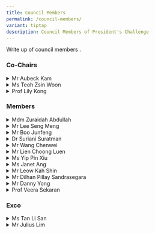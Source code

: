 ```yaml
---
title: Council Members
permalink: /council-members/
variant: tiptap
description: Council Members of President's Challenge
---
```

<p>Write up of council members .</p>
<h3><strong>Co-Chairs</strong></h3>
<div data-type="detailGroup" class="isomer-accordion isomer-accordion-white">
<details class="isomer-details">
<summary>Mr Aubeck Kam</summary>
<div data-type="detailsContent" class="isomer-details-content">
<p></p>
<div class="isomer-image-wrapper">
<img style="width: 100%" height="auto" width="100%" alt="Mr Aubeck Kam" src="/images/Council Members/Aubeck_Kam.jpg">
</div>
<p><em>Permanent Secretary, Ministry of Social and Family Development</em>
<br>Mr Aubeck Kam is currently serving as Permanent Secretary in the Ministry
of Social and Family Development and for Home Affairs Development, as well
as Chairman of HTX. With a career spanning over three decades, Kam has
held leadership positions across various government agencies, including
the Singapore Police Force, Ministry of Manpower, Media Development Authority,
and Ministry of Communications and Information.</p>
<p>His educational background includes a law degree from King's College London
and a Master in Public Management from the Lee Kuan Yew School of Public
Policy. Kam's diverse experience reflects his adaptability and expertise
in managing multiple aspects of Singapore's public service.</p>
</div>
</details>
<details class="isomer-details">
<summary>Ms Teoh Zsin Woon</summary>
<div data-type="detailsContent" class="isomer-details-content">
<p></p>
<div class="isomer-image-wrapper">
<img style="width: 100%" height="auto" width="100%" alt="Ms Teoh Zsin Woon" src="/images/Council Members/Teoh_Zsin_Woon.jpg">
</div>
<p><em>Permanent Secretary, Ministry of Culture, Community and Youth</em>
</p>
<p>Ms Teoh Zsin Woon is the current Permanent Secretary in Singapore's Ministry
of Culture, Community and Youth. She previously held similar roles in the
Public Service Division and Ministry of National Development, where she
focused on public sector transformation, workforce development, and housing
issues.</p>
<p>With a diverse career spanning multiple government ministries and agencies,
Teoh has accumulated extensive experience in various aspects of Singapore's
public service, contributing to policy development and implementation across
different sectors.</p>
</div>
</details>
<details class="isomer-details">
<summary>Prof Lily Kong</summary>
<div data-type="detailsContent" class="isomer-details-content">
<p></p>
<div class="isomer-image-wrapper">
<img style="width: 100%" height="auto" width="100%" alt="Prof Lily Kong" src="/images/Council Members/Lily_Kong.jpg">
</div>
<p><em>President, Singapore Management University</em>
</p>
<p>Professor Lily Kong is the current President of Singapore Management University,
making history as the first Singaporean and first woman to hold this position
in any Singaporean university. An internationally acclaimed researcher
in geography and urban studies, she has received numerous prestigious awards
for her work on Asian cities, social and cultural change, and religious
relations.</p>
<p>Professor Kong's expertise spans various topics including urban transformation,
cultural policy, creative economies, and social cohesion. Her influential
research and leadership have established her as a prominent figure in academia,
with global recognition placing her among the top 1% of scientists in her
field.</p>
</div>
</details>
</div>
<h3><strong>Members</strong></h3>
<div data-type="detailGroup" class="isomer-accordion isomer-accordion-white">
<details class="isomer-details">
<summary>Mdm Zuraidah Abdullah</summary>
<div data-type="detailsContent" class="isomer-details-content">
<p></p>
<p></p>
<div class="isomer-image-wrapper">
<img style="width: 100%" height="auto" width="100%" alt="Mdm Zuraidah Abdullah" src="/images/Council Members/Zuraidah_Abdullah.jpg">
</div>
<p><em>CEO, Yayasan MENDAKI</em>
<br>
<br>Mdm Zuraidah Abdullah is the CEO of Yayasan MENDAKI, a non-profit organisation
uplifting Singapore's Malay/Muslim community through education. She brings
extensive experience from a 34-year career in the Singapore Police Force,
where she held several senior positions including Senior Assistant Commissioner.</p>
<p>This is her second term as MENDAKI's CEO, having previously served in
this role from 2007 to 2009 while on secondment from the police force.</p>
</div>
</details>
<details class="isomer-details">
<summary>Mr Lee Seng Meng</summary>
<div data-type="detailsContent" class="isomer-details-content">
<p></p>
<div class="isomer-image-wrapper">
<img style="width: 100%" height="auto" width="100%" alt="Mr Lee Seng Meng" src="/images/Council Members/Seng_Meng.jpg">
</div>
<p><em>Executive Director, SHINE Children and Youth Services</em>
</p>
<p>Mr Seng Meng, Executive Director of SHINE Children and Youth Services,
is a registered social worker specialising in youth work. He has received
numerous accolades, including the Outstanding Social Worker Award from
the President of Singapore in 2019, and has been a Social Service Fellow
since 2016.</p>
<p>Lee holds degrees in Social Work and Business Administration from top
Singaporean universities. He actively contributes to national committees
advancing social work practices and serves as a grassroots leader.</p>
</div>
</details>
<details class="isomer-details">
<summary>Mr Boo Junfeng</summary>
<div data-type="detailsContent" class="isomer-details-content">
<p></p>
<p></p>
<div class="isomer-image-wrapper">
<img style="width: 100%" height="auto" width="100%" alt="Mr Boo Junfeng" src="/images/Council Members/Boo_Junfeng.jpg">
</div>
<p><em>Filmmaker and Chairperson, Singapore International Film Festival</em>
<br>
<br>Mr Boo Junfeng is an acclaimed Singaporean filmmaker whose works have
been showcased at the Cannes Film Festival. He has received national recognition
through the Young Artist Award and Singapore Youth Award. Boo has served
as Creative Director for Singapore's National Day Parade and currently
chairs the Singapore International Film Festival board, while also contributing
to national film and memorial committees.</p>
</div>
</details>
<details class="isomer-details">
<summary>Dr Suriani Suratman</summary>
<div data-type="detailsContent" class="isomer-details-content">
<p></p>
<div class="isomer-image-wrapper">
<img style="width: 100%" height="auto" width="100%" alt="Dr Suriani Suratman" src="/images/Council Members/Suriani_Suratman.jpg">
</div>
<p><em>Senior Lecturer, Department of Malay Studies, National University of Singapore<br></em>
</p>
<p>Dr Suriani Suratman is a respected ceramic artist, with works featured
in numerous exhibitions and the National Gallery collection. Her multifaceted
career spans academia, public service, and the arts, contributing significantly
to Singapore's cultural landscape.</p>
<p>Dr Suriani is also a Senior Lecturer in Malay Studies at the National
University of Singapore, specialising in Malay culture, society, and family
dynamics. Her recent research explores female experiences in the Malay
world and urban histories of colonial Singapore. Beyond academia, she serves
on several boards and was appointed a Justice of the Peace in 2020.</p>
</div>
</details>
<details class="isomer-details">
<summary>Mr Wang Chenwei</summary>
<div data-type="detailsContent" class="isomer-details-content">
<p></p>
<div class="isomer-image-wrapper">
<img style="width: 100%" height="auto" width="100%" alt="Mr Wang Chenwei" src="/images/Council Members/Wang_Chenwei.jpg">
</div>
<p>
<br><em>Composer-in-Residence of Singapore Chinese Orchestra<br></em>
<br>Mr Wang Chenwei is a distinguished Singaporean composer and educator,
serving as Composer-in-Residence for the Singapore Chinese Orchestra and
teaching at prominent institutions. He graduated with honours from the
University of Music and Performing Arts Vienna and has composed for orchestras
across Asia. His works have been performed internationally and featured
in Singapore's school textbooks.</p>
<p>Wang's contributions to music have been recognised with several prestigious
awards, including the national Young Artist Award. He is also known for
his expertise in Chinese orchestral music, co-authoring The TENG Guide
to the Chinese Orchestra.</p>
</div>
</details>
<details class="isomer-details">
<summary>Mr Lien Choong Luen</summary>
<div data-type="detailsContent" class="isomer-details-content">
<p></p>
<div class="isomer-image-wrapper">
<img style="width: 100%" height="auto" width="100%" alt="Mr Lien Choong Luen" src="/images/Council Members/Lien_Choong_Luen.jpg">
</div>
<p><em>President, Singapore Athletics; Singapore General Manager, Gojek<br></em>
<br>Mr Lien Choong Luen is President of Singapore Athletics. He is also Singapore
General Manager for Gojek and leads international partnerships. His diverse
career spans roles at McKinsey, the Singapore Army Special Forces, and
UN peacekeeping. An accomplished adventurer, he has summited Everest and
K2. Lien also serves on several boards. He holds degrees from UC Berkeley,
Cambridge, and London Business School.&nbsp;</p>
</div>
</details>
<details class="isomer-details">
<summary>Ms Yip Pin Xiu</summary>
<div data-type="detailsContent" class="isomer-details-content">
<p></p>
<div class="isomer-image-wrapper">
<img style="width: 100%" height="auto" width="100%" alt="Ms Yip Pin Xiu" src="/images/Council Members/Yip_Pin_Xiu.jpg">
</div>
<p><em>Seven-time Paralympic Gold Medalist</em>
<br>
<br>Ms Yip Pin Xiu is one of Singapore’s most decorated Paralympians who blazed
a trail for Para sport in Singapore when she took home the country’s first
Paralympic gold medal at the 2008 Beijing Paralympic Games. She is now
a five-time Paralympic champion and holds the world records for the 50m
Backstroke S2 and the 100m Backstroke S2 events.</p>
<p>In recognition of her achievements, Yip was conferred the Pingat Jasa
Gemilang (Meritorious Service Medal) in 2016. She has been named Sportswoman
of the Year at the Singapore Disability Sports Awards three times - in
2019, 2021, and 2022.</p>
</div>
</details>
<details class="isomer-details">
<summary>Ms Janet Ang</summary>
<div data-type="detailsContent" class="isomer-details-content">
<p></p>
<div class="isomer-image-wrapper">
<img style="width: 100%" height="auto" width="100%" alt="Ms Janet Ang" src="/images/Council Members/Janet_Ang.jpg">
</div>
<p>
<br><em>Chairman, SBF Foundation</em>
<br>
</p>
<p>Ms Janet Ang serves as the Chairman of Singapore Business Federation Foundation,
the Public Transport Council, the National University of Singapore - Institute
of Systems Science (NUS-ISS) and the Singapore Polytechnic Board of Governors.
Ang is also Singapore’s Non-Resident Ambassador to the Holy See and a former
Nominated Member of the Parliament of Singapore from Feb 2021 to Jul 2023.&nbsp;</p>
</div>
</details>
<details class="isomer-details">
<summary>Mr Leow Kah Shin</summary>
<div data-type="detailsContent" class="isomer-details-content">
<div class="isomer-image-wrapper">
<img style="width: 100%" height="auto" width="100%" alt="Mr Leow Kah Shin" src="/images/Council Members/Leow_Lah_Shin.jpg">
</div>
<p><em>Adviser, Quantedge Foundation; Managing Director, Quantedge Capital</em>
<br>
<br>Mr Leow Kah Shin an adviser to Quantedge Foundation, a philanthropic organisation
that seeks to understand the root causes and underlying issues behind social
and environmental challenges, and partner like-minded organisations to
pilot innovative and scalable solutions in Singapore and beyond. He is
also a managing director at Quantedge Capital, an award-winning multi-billion-dollar
quantitative hedge fund proudly headquartered in Singapore.</p>
<p>Leow has a bachelor's degree from UC Berkeley, as well as a master's degree
and a doctorate from the University of Cambridge.&nbsp;</p>
</div>
</details>
<details class="isomer-details">
<summary>Mr Dilhan Pillay Sandrasegara</summary>
<div data-type="detailsContent" class="isomer-details-content">
<p></p>
<div class="isomer-image-wrapper">
<img style="width: 100%" height="auto" width="100%" alt="Mr Dilhan Pillay Sandrasegara" src="/images/Council Members/Dilhan_Pillay.jpg">
</div>
<p><em>Executive Director and Chief Executive Officer,</em>
</p>
<p><em>Temasek Holdings (Private) Limited &amp; Temasek International Pte Ltd</em>
</p>
<p></p>
<p>Mr Dilhan Pillay is the CEO of both Temasek Holdings and Temasek International,
having joined the organisation in 2010. He has held various leadership
roles within Temasek and now serves on numerous high-profile advisory boards
and councils. These include positions with FCLTGLOBAL, the Peterson Institute
for International Economics, the Monetary Authority of Singapore, and the
World Bank Group Private Sector Investment Lab.</p>
<p></p>
<p>Pillay holds law degrees from the National University of Singapore and
the University of Cambridge.</p>
</div>
</details>
<details class="isomer-details">
<summary>Mr Danny Yong</summary>
<div data-type="detailsContent" class="isomer-details-content">
<p></p>
<div class="isomer-image-wrapper">
<img style="width: 100%" height="auto" width="100%" alt="Mr Danny Yong" src="/images/Council Members/Danny_Yong.jpg">
</div>
<p><em>Founder and Chairman, The Majurity Trust; Co-Chief Executive Officer and Co-Chief Investment Officer, Dymon Asia Capital</em>
</p>
<p></p>
<p>Mr Danny Yong is committed to philanthropy, having established The Majurity
Trust, Ray of Hope charity, and the Yong Hon Kong Foundation to support
various charitable causes.&nbsp;&nbsp;He is also the Co-CEO and Co-CIO
of Dymon Asia Capital, which he founded in 2008. His extensive career in
finance includes leadership roles at Abax Global Capital, Citadel Investment
Asia, and Goldman Sachs, specialising in Asian markets and derivatives
trading.</p>
</div>
</details>
<details class="isomer-details">
<summary>Prof Veera Sekaran</summary>
<div data-type="detailsContent" class="isomer-details-content">
<p></p>
<div class="isomer-image-wrapper">
<img style="width: 100%" height="auto" width="100%" alt="Prof Veera Sekaran" src="/images/Council Members/Veera_Sekaran.jpg">
</div>
<p><em>Founder and Managing Director, Greenology; Professor in Practice, Office of President, NUS/NUS Cities/Engineering Design and Innovation Centre; Advisor, NUS Enterprise and Department of Biological Sciences, National University of Singapore</em>
</p>
<p></p>
<p>Professor Veera Sekaran is the Founder and Managing Director of Geenology,
a nature-based solutions company that provide engineering and plant-based
solutions for indoor and outdoor sustainable urban greening.</p>
<p>Professor Veera also holds multiple roles at the National University of
Singapore, focusing on Nature-Based Solutions for urban and natural ecologies.
He specialises in Regenerative smart urban greening and Regenerative Agritech
systems, lecturing on topics such as Adaptive Engineering Design, IoT,
and Smart AI systems. He has published papers in these areas.&nbsp;</p>
<p>His work in establishing businesses and contributing to social causes
has earned him recognition, including a finalist for the Straits Times
Singaporean of the year in 2019 and receiving the NUS Outstanding Science
Alumni Award. He serves on various boards and advisory roles related to
environmental and wildlife projects.</p>
</div>
</details>
</div>
<h3><strong>Exco</strong></h3>
<div data-type="detailGroup" class="isomer-accordion isomer-accordion-white">
<details class="isomer-details">
<summary>Ms Tan Li San</summary>
<div data-type="detailsContent" class="isomer-details-content">
<p></p>
<div class="isomer-image-wrapper">
<img style="width: 100%" height="auto" width="100%" alt="Ms Tan Li San" src="/images/Council Members/Tan_Li_San.jpg">
</div>
<p>
<br><em>Chief Executive Officer, National Council of Social Service</em>
<br>
<br>Ms Tan Li San, the current CEO of NCSS (National Council of Social Service),
brings a wealth of experience from her diverse career across multiple government
agencies in Singapore. Her commitment to social services is evident through
her past and present board memberships in various charitable organisations.</p>
<p>With a strong educational background in engineering and management from
prestigious US universities, Tan's expertise and dedication were acknowledged
with the Public Administration Medal (Silver) in 2020. Her leadership at
NCSS combines her extensive public sector experience with a passion for
social service.</p>
</div>
</details>
<details class="isomer-details">
<summary>Mr Julius Lim</summary>
<div data-type="detailsContent" class="isomer-details-content">
<p></p>
<div class="isomer-image-wrapper">
<img style="width: 100%" height="auto" width="100%" alt="Mr Julius Lim" src="/images/Council Members/Julius_Lim.jpg">
</div>
<p><em>Principal Private Secretary to the President</em>
<br>
<br>Mr Julius Lim is the Principal Private Secretary to the President of the
Republic of Singapore. He was previously Special Assistant to Senior Minister
Tharman Shanmugaratnam. He is also a Singaporean police officer holding
the rank of Senior Assistant Commissioner (“SAC”). Besides these appointments,
he is the Vice-Chairman of the Board of the Singapore Police Cooperative
Society Ltd. SAC Lim was awarded the Singapore Police Force Overseas Scholarship
in 2004.</p>
<p>He graduated from the University of Cambridge in 2007 with first-class
honours in Natural Sciences (Pathology). He also attained a master’s degree
in Philosophy (Criminology) from the University of Cambridge in 2008. In
2017, SAC Lim was awarded the Lee Kuan Yew Scholarship and the Singapore
Police Force Post-Graduate Scholarship. He pursued a Master in Public Administration
at the Harvard Kennedy School as an Edward S. Mason Fellow.</p>
</div>
</details>
</div>
<p></p>